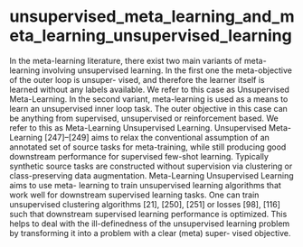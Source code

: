 # unsupervised_meta_learning_and_meta_learning_unsupervised_learning

In the meta-learning literature, there exist two main variants of meta-learning involving unsupervised learning. In the first one the meta-objective of the outer loop is unsuper- vised, and therefore the learner itself is learned without any labels available. We refer to this case as Unsupervised Meta-Learning. In the second variant, meta-learning is used as a means to learn an unsupervised inner loop task. The outer objective in this case can be anything from supervised, unsupervised or reinforcement based. We refer to this as Meta-Learning Unsupervised Learning. Unsupervised Meta-Learning [247]–[249] aims to relax the conventional assumption of an annotated set of source tasks for meta-training, while still producing good downstream performance for supervised few-shot learning. Typically synthetic source tasks are constructed without supervision via clustering or class-preserving data augmentation. Meta-Learning Unsupervised Learning aims to use meta-
learning to train unsupervised learning algorithms that work well for downstream supervised learning tasks. One can train unsupervised clustering algorithms [21], [250], [251] or losses [98], [116] such that downstream supervised learning performance is optimized. This helps to deal with the ill-definedness of the unsupervised learning problem by transforming it into a problem with a clear (meta) super- vised objective.
<!-- REFERENCE -->

